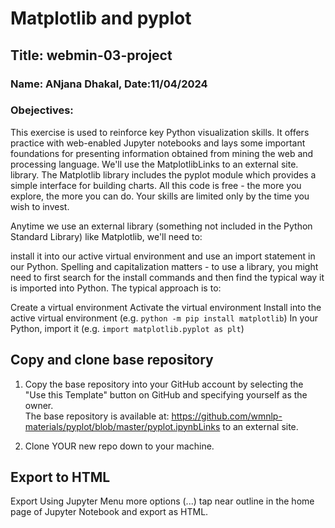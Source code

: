 # Matplotlib and pyplot

## Title: webmin-03-project

### Name: ANjana Dhakal, Date:11/04/2024

### Obejectives:

This exercise is used to reinforce key Python visualization skills. It offers practice with web-enabled Jupyter notebooks and lays some important foundations for presenting information obtained from mining the web and processing language.  We'll use the MatplotlibLinks to an external site. library. The Matplotlib library includes the pyplot module which provides a simple interface for building charts. All this code is free - the more you explore, the more you can do. Your skills are limited only by the time you wish to invest. 

Anytime we use an external library (something not included in the Python Standard Library) like Matplotlib,  we'll need to:

install it into our active virtual environment and
use an import statement in our Python. 
Spelling and capitalization matters - to use a library, you might need to first search for the install commands and then find the typical way it is imported into Python. The typical approach is to:

Create a virtual environment
Activate the virtual environment
Install into the active virtual environment (e.g. `python -m pip install matplotlib`)
In your Python, import it (e.g. `import matplotlib.pyplot as plt`)

## Copy and clone base repository
1. Copy the base repository into your GitHub account by selecting the "Use this Template" button on GitHub and specifying yourself as the owner.  
The base repository is available at: https://github.com/wmnlp-materials/pyplot/blob/master/pyplot.ipynbLinks to an external site.

2. Clone YOUR new repo down to your machine.

## Export to HTML

Export Using Jupyter Menu
more options (...) tap near outline in the home page of Jupyter Notebook and export as HTML.